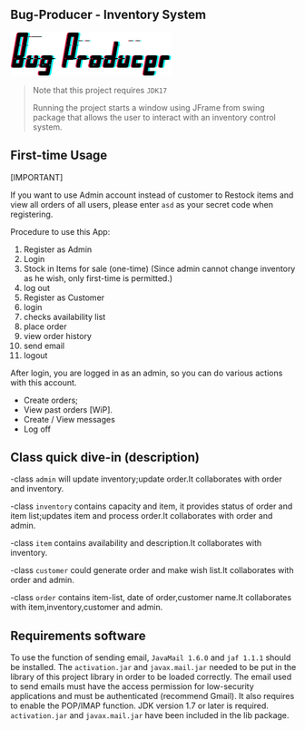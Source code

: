 
## Bug-Producer - Inventory System

![Bug-Producer](src/main/resources/banner.png)

> Note that this project requires `JDK17` 
> 
> Running the project starts a window using JFrame from swing package that allows the user to interact with an inventory control system.

## First-time Usage
[IMPORTANT]

If you want to use Admin account instead of customer to Restock items and view all orders of all users, please enter `asd` as your secret code  when registering.

Procedure to use this App:
1. Register as Admin
2. Login
3. Stock in Items for sale (one-time) (Since admin cannot change inventory as he wish, only first-time is permitted.)
4. log out
5. Register as Customer
6. login
7. checks availability list
8. place order
9. view order history
10. send email
11. logout

After login, you are logged in as an admin, so you can do various actions with this account.
   - Create orders;
   - View past orders [WiP].
   - Create / View messages
   - Log off

## Class quick dive-in (description)

-class `admin` will update inventory;update order.It collaborates with order and inventory.

-class `inventory` contains capacity and item, it provides status of order and item list;updates item and process order.It collaborates with order and admin.

-class `item` contains availability and description.It collaborates with inventory.

-class `customer` could generate order and make wish list.It collaborates with order and admin.

-class `order` contains item-list, date of order,customer name.It collaborates with item,inventory,customer and admin.

## Requirements software

To use the function of sending email, `JavaMail 1.6.0` and `jaf 1.1.1` should be installed. 
The `activation.jar` and `javax.mail.jar` needed to be put in the library of this project library in order to be loaded correctly. 
The email used to send emails must have the access permission for low-security applications and must be authenticated (recommend Gmail). 
It also requires to enable the POP/IMAP function. JDK version 1.7 or later is required. `activation.jar` and `javax.mail.jar` have been included in the lib package.
